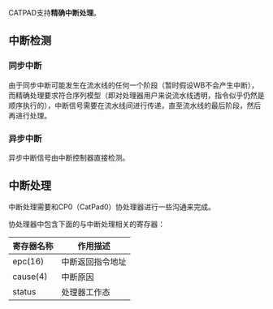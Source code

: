 CATPAD支持**精确中断处理**。

## 中断检测
### 同步中断

由于同步中断可能发生在流水线的任何一个阶段（暂时假设WB不会产生中断），而精确处理要求符合序列模型（即对处理器用户来说流水线透明，指令似乎仍然是顺序执行的），中断信号需要在流水线间进行传递，直至流水线的最后阶段，然后再进行处理。

### 异步中断

异步中断信号由中断控制器直接检测。

## 中断处理

中断处理需要和CP0（CatPad0）协处理器进行一些沟通来完成。

协处理器中包含下面的与中断处理相关的寄存器：

| 寄存器名称 | 作用描述 |
| ---------- | -------- |
| epc(16)        | 中断返回指令地址 |
| cause(4)      | 中断原因 |
| status     | 处理器工作态 |


